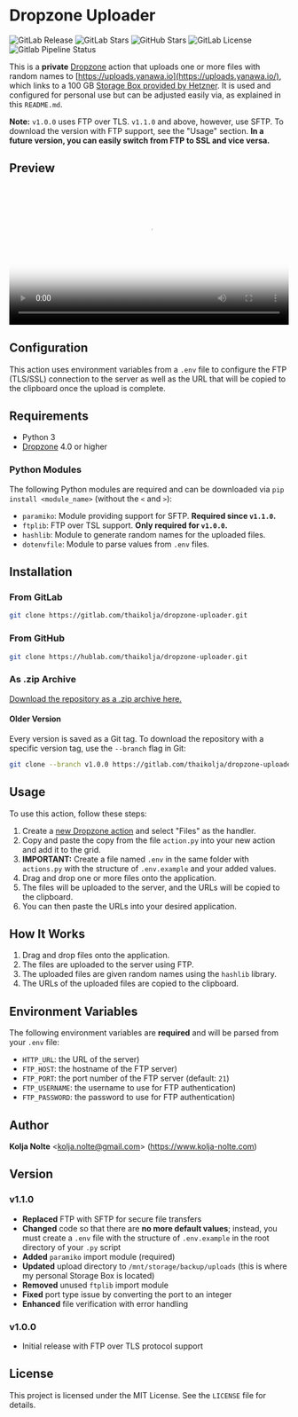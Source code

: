 # Dropzone Uploader

![GitLab Release](https://img.shields.io/gitlab/v/release/thaikolja%2Fdropzone-uploader?style=flat&label=version) ![GitLab Stars](https://img.shields.io/gitlab/stars/thaikolja%2Fdropzone-uploader?style=flat&label=gitlab%20stars&color=%23eb763c)
 ![GitHub Stars](https://img.shields.io/github/stars/thaikolja/dropzone-uploader?style=flat&label=github%20stars) ![GitLab License](https://img.shields.io/gitlab/license/thaikolja%2Fdropzone-uploader?color=green) ![Gitlab Pipeline Status](https://img.shields.io/gitlab/pipeline-status/thaikolja%2Fdropzone-uploader)

This is a **private** [Dropzone](https://aptonic.com/) action that uploads one or more files with random names to [https://uploads.yanawa.io](https://uploads.yanawa.io/), which links to a 100 GB [Storage Box provided by Hetzner](https://www.hetzner.com/storage/storage-box/). It is used and configured for personal use but can be adjusted easily via, as explained in this `README.md`.

**Note:** `v1.0.0` uses FTP over TLS. `v1.1.0` and above, however, use SFTP. To download the version with FTP support, see the "Usage" section. **In a future version, you can easily switch from FTP to SSL and vice versa.**

## Preview

<video width="100%" height="auto" poster="auto" controls>
  <source src="https://uploads.yanawa.io/mVdCXjSY.mp4" type="video/mp4">
  Your browser does not support the video tag.
</video>

## Configuration

This action uses environment variables from a `.env` file to configure the FTP (TLS/SSL) connection to the server as well as the URL that will be copied to the clipboard once the upload is complete.

## Requirements

- Python 3
- [Dropzone](https://aptonic.com/) 4.0 or higher

### Python Modules

The following Python modules are required and can be downloaded via `pip install <module_name>` (without the `<` and `>`):

- `paramiko`: Module providing support for SFTP. **Required since `v1.1.0`.**
- `ftplib`: FTP over TSL support. **Only required for `v1.0.0`.**
- `hashlib`: Module to generate random names for the uploaded files.
- `dotenvfile`: Module to parse values from `.env` files.

## Installation

### From GitLab

```bash
git clone https://gitlab.com/thaikolja/dropzone-uploader.git
```

### From GitHub

```bash
git clone https://hublab.com/thaikolja/dropzone-uploader.git
```

### As .zip Archive

[Download the repository as a .zip archive here.](https://gitlab.com/thaikolja/dropzone-uploader/-/archive/main/dropzone-uploader-main.zip)

#### Older Version

Every version is saved as a Git tag. To download the repository with a specific version tag, use the `--branch` flag in Git:

```bash
git clone --branch v1.0.0 https://gitlab.com/thaikolja/dropzone-uploader.git
```

## Usage

To use this action, follow these steps:

1. Create a [new Dropzone action](https://i.imgur.com/pXii8Ns.png) and select "Files" as the handler.
2. Copy and paste the copy from the file `action.py` into your new action and add it to the grid.
3. **IMPORTANT:** Create a file named `.env` in the same folder with `actions.py` with the structure of `.env.example` and your added values.
4. Drag and drop one or more files onto the application.
5. The files will be uploaded to the server, and the URLs will be copied to the clipboard.
6. You can then paste the URLs into your desired application.

## How It Works

1. Drag and drop files onto the application.
2. The files are uploaded to the server using FTP.
3. The uploaded files are given random names using the `hashlib` library.
4. The URLs of the uploaded files are copied to the clipboard.

## Environment Variables

The following environment variables are **required** and will be parsed from your `.env` file:

- `HTTP_URL`: the URL of the server)
- `FTP_HOST`: the hostname of the FTP server)
- `FTP_PORT`: the port number of the FTP server (default: `21`)
- `FTP_USERNAME`: the username to use for FTP authentication)
- `FTP_PASSWORD`: the password to use for FTP authentication)

## Author

**Kolja Nolte** <[kolja.nolte@gmail.com](mailto:kolja.nolte@gmail.com)> (https://www.kolja-nolte.com)

## Version

### v1.1.0

- **Replaced** FTP with SFTP for secure file transfers
- **Changed** code so that there are **no more default values**; instead, you must create a `.env` file with the structure of `.env.example` in the root directory of your `.py` script
- **Added** `paramiko` import module (required)
- **Updated** upload directory to `/mnt/storage/backup/uploads` (this is where my personal Storage Box is located)
- **Removed** unused `ftplib` import module
- **Fixed** port type issue by converting the port to an integer
- **Enhanced** file verification with error handling

### v1.0.0

- Initial release with FTP over TLS protocol support

## License

This project is licensed under the MIT License. See the `LICENSE` file for details.
